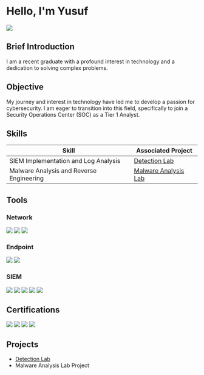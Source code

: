 # Hello, I'm Yusuf
<a href="https://www.linkedin.com/in/musayusufmagoban"><img src="https://img.shields.io/badge/-LinkedIn-0072b1?&style=for-the-badge&logo=linkedin&logoColor=white" /></a>

## Brief Introduction 

I am a recent graduate with a profound interest in technology and a dedication to solving complex problems.

## Objective

My journey and interest in technology have led me to develop a passion for cybersecurity. I am eager to transition into this field, specifically to join a Security Operations Center (SOC) as a Tier 1 Analyst.

## Skills

| Skill                                         | Associated Project         |
|-----------------------------------------------|----------------------------|
| SIEM Implementation and Log Analysis          | <a href="https://github.com/Magoban/Detection-Lab/tree/main">Detection Lab</a>|
| Malware Analysis and Reverse Engineering | <a href="https://google.com">Malware Analysis Lab</a>|

## Tools

### Network
<div>
    <img src="https://img.shields.io/badge/-Wireshark-1679A7?&style=for-the-badge&logo=Wireshark&logoColor=white" />
    <img src="https://img.shields.io/badge/-Suricata-EF3B2D?&style=for-the-badge&logo=Suricata&logoColor=white" />
    <img src="https://img.shields.io/badge/-Zeek-777BB4?&style=for-the-badge&logo=Zeek&logoColor=white" />
</div>

### Endpoint
<div>
    <img src="https://img.shields.io/badge/-Microsoft_Defender_for_Endpoint-00A4EF?&style=for-the-badge&logo=Microsoft&logoColor=white" />
    <img src="https://img.shields.io/badge/-WAZUH-4B275F?&style=for-the-badge&logo=WAZUH&logoColor=white" />
</div>

### SIEM
<div>
    <img src="https://img.shields.io/badge/-Microsoft_Sentinel-0078D4?&style=for-the-badge&logo=Microsoft&logoColor=white" />
    <img src="https://img.shields.io/badge/-Splunk-000000?&style=for-the-badge&logo=Splunk&logoColor=white" />
    <img src="https://img.shields.io/badge/-Elastic-005571?&style=for-the-badge&logo=Elastic&logoColor=white" />
    <img src="https://img.shields.io/badge/-QRadar-005571?&style=for-the-badge&logo=IBM&logoColor=white" />
    <img src="https://img.shields.io/badge/-Graylog-DC143C?&style=for-the-badge&logo=Graylog&logoColor=white" />
</div>

## Certifications
<div>
<img src="https://img.shields.io/badge/-ISC2%20CC-4B8BBE?&style=for-the-badge&logo=ISC2&logoColor=white" />
<img src="https://img.shields.io/badge/-SecOps%20CNSP-007ACC?&style=for-the-badge&logo=SecOps&logoColor=white" />
<img src="https://img.shields.io/badge/-SecOps%20CAP-228B22?&style=for-the-badge&logo=SecOps&logoColor=white" />
<img src="https://img.shields.io/badge/-SkillFront%20ISO%2FIEC%2027001%3A2022%20Information%20Security%20Associate-FFA500?&style=for-the-badge&logo=SkillFront&logoColor=white" />
</div>

## Projects
- <a href="https://github.com/Magoban/Detection-Lab/tree/main">Detection Lab</a>
- Malware Analysis Lab Project

<!---
Magoban/Magoban is a ✨ special ✨ repository because its `README.md` (this file) appears on your GitHub profile.
You can click the Preview link to take a look at your changes.
--->
